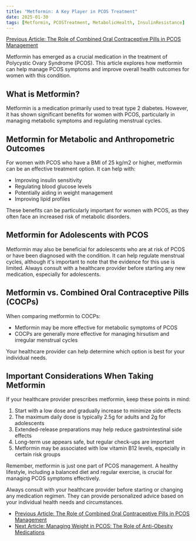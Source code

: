 ```yaml
---
title: "Metformin: A Key Player in PCOS Treatment"
date: 2025-01-30
tags: [Metformin, PCOSTreatment, MetabolicHealth, InsulinResistance]
---
```


[Previous Article: The Role of Combined Oral Contraceptive Pills in PCOS Management](../combined-oral-contraceptive-pills-pcos)

Metformin has emerged as a crucial medication in the treatment of Polycystic Ovary Syndrome (PCOS). This article explores how metformin can help manage PCOS symptoms and improve overall health outcomes for women with this condition.

## What is Metformin?

Metformin is a medication primarily used to treat type 2 diabetes. However, it has shown significant benefits for women with PCOS, particularly in managing metabolic symptoms and regulating menstrual cycles.

## Metformin for Metabolic and Anthropometric Outcomes

For women with PCOS who have a BMI of 25 kg/m2 or higher, metformin can be an effective treatment option. It can help with:

- Improving insulin sensitivity
- Regulating blood glucose levels
- Potentially aiding in weight management
- Improving lipid profiles

These benefits can be particularly important for women with PCOS, as they often face an increased risk of metabolic disorders.

## Metformin for Adolescents with PCOS

Metformin may also be beneficial for adolescents who are at risk of PCOS or have been diagnosed with the condition. It can help regulate menstrual cycles, although it's important to note that the evidence for this use is limited. Always consult with a healthcare provider before starting any new medication, especially for adolescents.

## Metformin vs. Combined Oral Contraceptive Pills (COCPs)

When comparing metformin to COCPs:

- Metformin may be more effective for metabolic symptoms of PCOS
- COCPs are generally more effective for managing hirsutism and irregular menstrual cycles

Your healthcare provider can help determine which option is best for your individual needs.

## Important Considerations When Taking Metformin

If your healthcare provider prescribes metformin, keep these points in mind:

1. Start with a low dose and gradually increase to minimize side effects
2. The maximum daily dose is typically 2.5g for adults and 2g for adolescents
3. Extended-release preparations may help reduce gastrointestinal side effects
4. Long-term use appears safe, but regular check-ups are important
5. Metformin may be associated with low vitamin B12 levels, especially in certain risk groups

Remember, metformin is just one part of PCOS management. A healthy lifestyle, including a balanced diet and regular exercise, is crucial for managing PCOS symptoms effectively.

Always consult with your healthcare provider before starting or changing any medication regimen. They can provide personalized advice based on your individual health needs and circumstances.

- [Previous Article: The Role of Combined Oral Contraceptive Pills in PCOS Management](../combined-oral-contraceptive-pills-pcos)
- [Next Article: Managing Weight in PCOS: The Role of Anti-Obesity Medications](../anti-obesity-medications-pcos)
